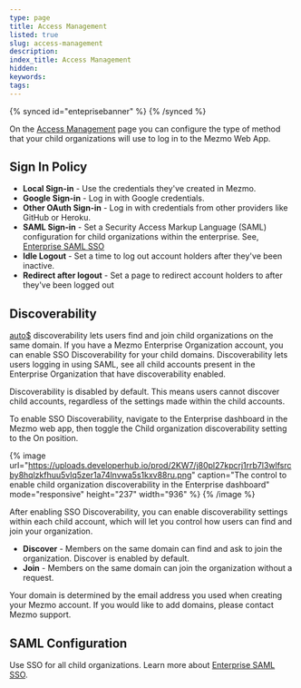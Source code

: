```yaml
---
type: page
title: Access Management
listed: true
slug: access-management
description: 
index_title: Access Management
hidden: 
keywords: 
tags: 
---
```


{% synced id="enteprisebanner" %}
{% /synced %}

On the [Access Management](https://app.Mezmo.com/enterprise/access-management)  page you can configure the type of method that your child organizations will use to log in to the Mezmo Web App.

## Sign In Policy

- **Local Sign-in** - Use the credentials they've created in Mezmo.
- **Google Sign-in** - Log in with Google credentials.
- **Other OAuth Sign-in** - Log in with credentials from other providers like GitHub or Heroku.
- **SAML Sign-in** - Set a Security Access Markup Language (SAML) configuration for child organizations within the enterprise. See, [Enterprise SAML SSO](https://docs.mezmo.com/docs/saml-sso)
- **Idle Logout** - Set a time to log out account holders after they've been inactive.
- **Redirect after logout** - Set a page to redirect account holders to after they've been logged out

## Discoverability

[auto$](/docs/add-child-organization) discoverability lets users find and join child organizations on the same domain. If you have a Mezmo Enterprise Organization account, you can enable SSO Discoverability for your child domains. Discoverability lets users logging in using SAML, see all child accounts present in the Enterprise Organization that have discoverability enabled.

Discoverability is disabled by default. This means users cannot discover child accounts, regardless of the settings made within the child accounts.

To enable SSO Discoverability, navigate to the Enterprise dashboard in the Mezmo web app, then toggle the Child organization discoverability setting to the On position.

{% image url="https://uploads.developerhub.io/prod/2KW7/j80pl27kpcrj1rrb7l3wlfsrcby8hqlzkfhuu5vlq5zer1a74lnvwa5s1kxv88ru.png" caption="The control to enable child organization discoverability in the Enterprise dashboard" mode="responsive" height="237" width="936" %}
{% /image %}

After enabling SSO Discoverability, you can enable discoverability settings within each child account, which will let you control how users can find and join your organization.

- **Discover**  - Members on the same domain can find and ask to join the organization. Discover is enabled by default.
- **Join** - Members on the same domain can join the organization without a request.

Your domain is determined by the email address you used when creating your Mezmo account. If you would like to add domains, please contact Mezmo support.

## SAML Configuration

Use SSO for all child organizations. Learn more about [Enterprise SAML SSO](https://docs.mezmo.com/docs/saml-sso).